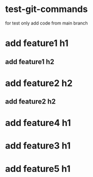 # test-git-commands
for test only
add code from main branch
<h1>add feature1 h1</h1>
<h2> add feature1 h2</h2>
<h1>add feature2 h2</h1>
<h2>add feature2 h2</h2>
<h1>add feature4 h1</h1>
<h1>add feature3 h1</h1>
<h1>add feature5 h1</h1>
